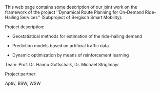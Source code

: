 This web page contains some description of our joint work on the framework of the project ''Dynamical Route Planning for On-Demand Ride-Hailing Services'' (Subproject of Bergisch Smart Mobility).

Project description:

- Geostatistical methods for estimation of the ride-hailing demand

- Prediction models based on artificial traffic data

- Dynamic optimization by means of reinforcement learning

Team:
Prof. Dr. Hanno Gottschalk, Dr. Michael Striglmayr

Project partner:

Aptiv, BSW, WSW
